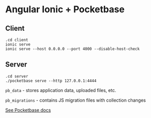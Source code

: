 # Angular Ionic + Pocketbase

## Client

```
.cd client
ionic serve
ionic serve --host 0.0.0.0 --port 4000 --disable-host-check
```

## Server

```
.cd server
./pocketbase serve --http 127.0.0.1:4444
```

`pb_data` - stores application data, uploaded files, etc.

`pb_migrations` - contains JS migration files with collection changes 

[See Pocketbase docs](https://pocketbase.io/docs/)
